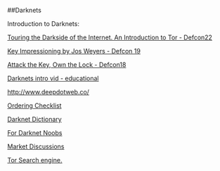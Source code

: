 ##Darknets



Introduction to Darknets:



[Touring the Darkside of the Internet. An Introduction to Tor - Defcon22](https://www.youtube.com/watch?v=To5yarfAg_E)


[Key Impressioning by Jos Weyers - Defcon 19](https://www.youtube.com/watch?v=s8aQSxXoLFk)

[Attack the Key, Own the Lock - Defcon18](https://www.youtube.com/watch?v=_-PqzkoQQ7s)

[Darknets intro vid - educational](https://www.youtube.com/watch?v=tjJYC2LuJl0)


http://www.deepdotweb.co/

[Ordering Checklist](https://www.reddit.com/r/DarkNetMarketsNoobs/wiki/completeorderingchecklist)

[Darknet Dictionary ](http://www.deepdotweb.co/2014/03/02/deepdotwebs-darknet-dictionary/)


[For Darknet Noobs](https://www.reddit.com/r/DarkNetMarketsNoobs)


[Market Discussions](https://www.reddit.com/r/DarkNetMarkets)



[Tor Search engine.](https://ahmia.fi/search/)
